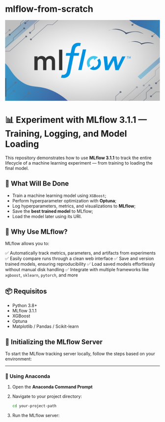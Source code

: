 # mlflow-from-scratch

<p align="center">
  <img src="https://github.com/VictorFrancheto/mlflow-from-scratch/blob/main/image.jpg">
</p>

# 📊 Experiment with MLflow 3.1.1 — Training, Logging, and Model Loading

This repository demonstrates how to use **MLflow 3.1.1** to track the entire lifecycle of a machine learning experiment — from training to loading the final model.

## 🚀 What Will Be Done

* Train a machine learning model using `XGBoost`;
* Perform hyperparameter optimization with **Optuna**;
* Log hyperparameters, metrics, and visualizations to **MLflow**;
* Save the **best trained model** to MLflow;
* Load the model later using its URI.


## 🧠 Why Use MLflow?

MLflow allows you to:

✅ Automatically track metrics, parameters, and artifacts from experiments
✅ Easily compare runs through a clean web interface
✅ Save and version trained models, ensuring reproducibility
✅ Load saved models effortlessly without manual disk handling
✅ Integrate with multiple frameworks like `xgboost`, `sklearn`, `pytorch`, and more

## 📦 Requisitos

- Python 3.8+
- MLflow 3.1.1
- XGBoost
- Optuna
- Matplotlib / Pandas / Scikit-learn

## 🚀 Initializing the MLflow Server

To start the MLflow tracking server locally, follow the steps based on your environment:

---

### 🐍 **Using Anaconda**

1. Open the **Anaconda Command Prompt**  
2. Navigate to your project directory:

   ```bash
   cd your-project-path
   
3. Run the MLflow server:

